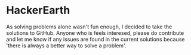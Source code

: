 # HackerEarth
As solving problems alone wasn't fun enough, I decided to take the solutions to GitHub. Anyone who is feels interesed, please do contribute and let me know if any issues are found in the current solutions because 'there is always a better way to solve a problem'.
